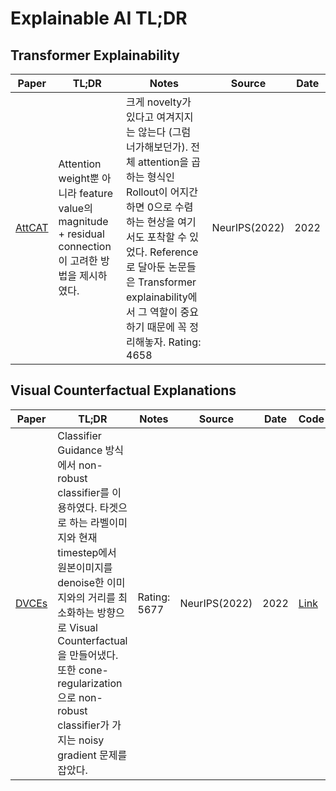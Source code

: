 # Explainable AI TL;DR

## Transformer Explainability

| Paper | TL;DR | Notes | Source | Date |
|--|---|---|---|---|
| [AttCAT](https://openreview.net/forum?id=cA8Zor8wFr5)  | Attention weight뿐 아니라 feature value의 magnitude + residual connection이 고려한 방법을 제시하였다.| 크게 novelty가 있다고 여겨지지는 않는다 (그럼 너가해보던가). 전체 attention을 곱하는 형식인 Rollout이 어지간하면 0으로 수렴하는 현상을 여기서도 포착할 수 있었다. Reference로 달아둔 논문들은 Transformer explainability에서 그 역할이 중요하기 때문에 꼭 정리해놓자. Rating: 4658 | NeurIPS(2022) | 2022 |



## Visual Counterfactual Explanations
| Paper | TL;DR | Notes | Source | Date | Code |
|--|---|---|---|---|---|
| [DVCEs](https://openreview.net/forum?id=7SEi-ISNni7) | Classifier Guidance 방식에서 non-robust classifier를 이용하였다. 타겟으로 하는 라벨이미지와 현재 timestep에서 원본이미지를 denoise한 이미지와의 거리를 최소화하는 방향으로 Visual Counterfactual을 만들어냈다. 또한 cone-regularization으로 non-robust classifier가 가지는 noisy gradient 문제를 잡았다. |  Rating: 5677 | NeurIPS(2022) | 2022 | [Link](https://github.com/valentyn1boreiko/DVCEs) |
